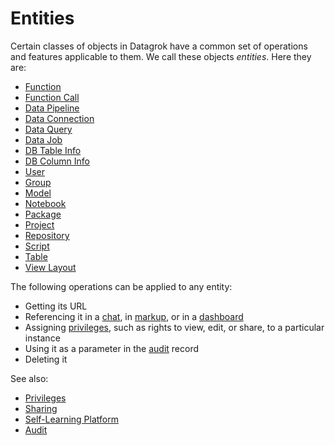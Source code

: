 <!-- TITLE: Entities -->
<!-- SUBTITLE: -->

# Entities

Certain classes of objects in Datagrok have a common set of operations and features applicable to
them. We call these objects _entities_. Here they are:

  * [Function](functions/function.md)
  * [Function Call](functions/function-call.md)
  * [Data Pipeline](../access/data-pipeline.md)
  * [Data Connection](../access/data-connection.md)
  * [Data Query](../access/data-query.md)
  * [Data Job](../access/data-job.md)
  * [DB Table Info](../access/db-table-info.md)
  * [DB Column Info](../access/db-column-info.md)
  * [User](../govern/user.md)
  * [Group](../govern/group.md)
  * [Model](../learn/predictive-modeling.md)
  * [Notebook](../develop/jupyter-notebook.md)
  * [Package](../develop/develop.md#packages)
  * [Project](project.md)
  * [Repository](../access/connectors/git.md)
  * [Script](../develop/scripting.md)
  * [Table](table.md)
  * [View Layout](../visualize/view-layout.md)

The following operations can be applied to any entity:

  * Getting its URL
  * Referencing it in a [chat](../collaborate/chat.md), in [markup](markup.md), or in a [dashboard](dashboard.md)
  * Assigning [privileges](../govern/authorization.md), such as rights to view, edit, or share, to a particular instance
  * Using it as a parameter in the [audit](../govern/audit.md) record
  * Deleting it

See also:

  * [Privileges](../govern/authorization.md)
  * [Sharing](../collaborate/sharing.md)
  * [Self-Learning Platform](../learn/self-learning-platform.md)
  * [Audit](../govern/audit.md)

